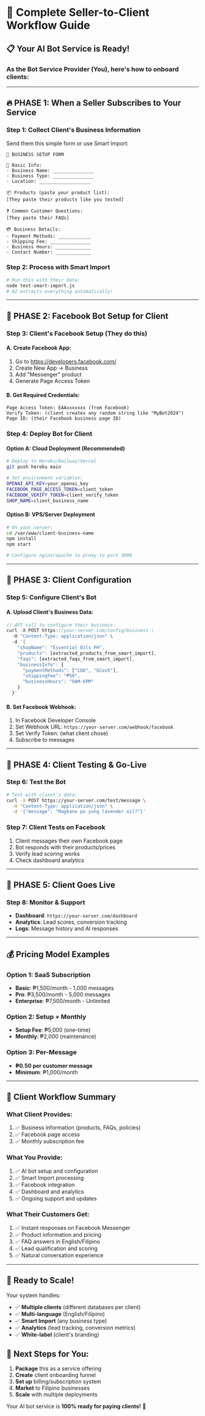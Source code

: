# 🚀 Complete Seller-to-Client Workflow Guide

## 📋 Your AI Bot Service is Ready!

### **As the Bot Service Provider (You), here's how to onboard clients:**

---

## 🔥 **PHASE 1: When a Seller Subscribes to Your Service**

### **Step 1: Collect Client's Business Information**
Send them this simple form or use Smart Import:

```
🏪 BUSINESS SETUP FORM

📝 Basic Info:
- Business Name: _______________
- Business Type: _______________
- Location: ___________________

📦 Products (paste your product list):
[They paste their products like you tested]

❓ Common Customer Questions:
[They paste their FAQs]

💳 Business Details:
- Payment Methods: ____________
- Shipping Fee: _______________
- Business Hours: _____________
- Contact Number: _____________
```

### **Step 2: Process with Smart Import**
```bash
# Run this with their data:
node test-smart-import.js
# AI extracts everything automatically!
```

---

## 🔧 **PHASE 2: Facebook Bot Setup for Client**

### **Step 3: Client's Facebook Setup (They do this)**

#### **A. Create Facebook App:**
1. Go to https://developers.facebook.com/
2. Create New App → Business
3. Add "Messenger" product
4. Generate Page Access Token

#### **B. Get Required Credentials:**
```
Page Access Token: EAAxxxxxxx (from Facebook)
Verify Token: (client creates any random string like "MyBot2024")
Page ID: (their Facebook business page ID)
```

### **Step 4: Deploy Bot for Client**

#### **Option A: Cloud Deployment (Recommended)**
```bash
# Deploy to Heroku/Railway/Vercel
git push heroku main

# Set environment variables:
OPENAI_API_KEY=your_openai_key
FACEBOOK_PAGE_ACCESS_TOKEN=client_token
FACEBOOK_VERIFY_TOKEN=client_verify_token
SHOP_NAME=client_business_name
```

#### **Option B: VPS/Server Deployment**
```bash
# On your server:
cd /var/www/client-business-name
npm install
npm start

# Configure nginx/apache to proxy to port 3000
```

---

## 🎯 **PHASE 3: Client Configuration**

### **Step 5: Configure Client's Bot**

#### **A. Upload Client's Business Data:**
```javascript
// API call to configure their business:
curl -X POST https://your-server.com/config/business \
  -H "Content-Type: application/json" \
  -d '{
    "shopName": "Essential Oils PH",
    "products": [extracted_products_from_smart_import],
    "faqs": [extracted_faqs_from_smart_import],
    "businessInfo": {
      "paymentMethods": ["COD", "GCash"],
      "shippingFee": "₱50",
      "businessHours": "9AM-6PM"
    }
  }'
```

#### **B. Set Facebook Webhook:**
1. In Facebook Developer Console
2. Set Webhook URL: `https://your-server.com/webhook/facebook`
3. Set Verify Token: (what client chose)
4. Subscribe to messages

---

## 📱 **PHASE 4: Client Testing & Go-Live**

### **Step 6: Test the Bot**
```bash
# Test with client's data:
curl -X POST https://your-server.com/test/message \
  -H "Content-Type: application/json" \
  -d '{"message": "Magkano po yung lavender oil?"}'
```

### **Step 7: Client Tests on Facebook**
1. Client messages their own Facebook page
2. Bot responds with their products/prices
3. Verify lead scoring works
4. Check dashboard analytics

---

## 🎉 **PHASE 5: Client Goes Live**

### **Step 8: Monitor & Support**
- **Dashboard**: `https://your-server.com/dashboard`
- **Analytics**: Lead scores, conversion tracking
- **Logs**: Message history and AI responses

---

## 💰 **Pricing Model Examples**

### **Option 1: SaaS Subscription**
- **Basic**: ₱1,500/month - 1,000 messages
- **Pro**: ₱3,500/month - 5,000 messages
- **Enterprise**: ₱7,500/month - Unlimited

### **Option 2: Setup + Monthly**
- **Setup Fee**: ₱5,000 (one-time)
- **Monthly**: ₱2,000 (maintenance)

### **Option 3: Per-Message**
- **₱0.50 per customer message**
- **Minimum**: ₱1,000/month

---

## 🔄 **Client Workflow Summary**

### **What Client Provides:**
1. ✅ Business information (products, FAQs, policies)
2. ✅ Facebook page access
3. ✅ Monthly subscription fee

### **What You Provide:**
1. ✅ AI bot setup and configuration
2. ✅ Smart Import processing
3. ✅ Facebook integration
4. ✅ Dashboard and analytics
5. ✅ Ongoing support and updates

### **What Their Customers Get:**
1. ✅ Instant responses on Facebook Messenger
2. ✅ Product information and pricing
3. ✅ FAQ answers in English/Filipino
4. ✅ Lead qualification and scoring
5. ✅ Natural conversation experience

---

## 🚀 **Ready to Scale!**

Your system handles:
- ✅ **Multiple clients** (different databases per client)
- ✅ **Multi-language** (English/Filipino)
- ✅ **Smart Import** (any business type)
- ✅ **Analytics** (lead tracking, conversion metrics)
- ✅ **White-label** (client's branding)

## 🎯 **Next Steps for You:**

1. **Package** this as a service offering
2. **Create** client onboarding funnel
3. **Set up** billing/subscription system
4. **Market** to Filipino businesses
5. **Scale** with multiple deployments

Your AI bot service is **100% ready for paying clients!** 🎉